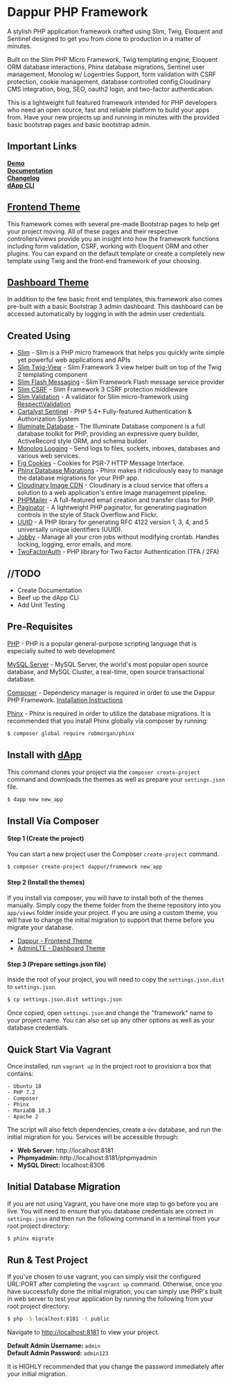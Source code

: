 # Dappur PHP Framework

A stylish PHP application framework crafted using Slim, Twig, Eloquent and Sentinel designed to get you from clone to production in a matter of minutes.

Built on the Slim PHP Micro Framework, Twig templating engine, Eloquent ORM database interactions, Phinx database migrations, Sentinel user management, Monolog w/ Logentries Support, form validation with CSRF protection, cookie management, database controlled config,Cloudinary CMS integration, blog, SEO, oauth2 login, and two-factor authentication.

This is a lightweight full featured framework intended for PHP developers who need an open source, fast and reliable platform to build your apps from.  Have your new projects up and running in minutes with the provided basic bootstrap pages and basic bootstrap admin.

## Important Links
**[Demo](https://demo.dappur.io)**  
**[Documentation](https://docs.dappur.io)**  
**[Changelog](https://github.com/dappur/framework/blob/master/CHANGELOG.md)**  
**[dApp CLI](https://github.com/dappur/dapp)**

## [Frontend Theme](https://github.com/dappur/theme-dappur)
This framework comes with several pre-made Bootstrap pages to help get your project moving. All of these pages and their respective controllers/views provide you an insight into how the framework functions including form validation, CSRF, working with Eloquent ORM and other plugins.  You can expand on the default template or create a completely new template using Twig and the front-end framework of your choosing.

## [Dashboard Theme](https://github.com/dappur/theme-AdminLTE)
In addition to the few basic front end templates, this framework also comes pre-built with a basic Bootstrap 3 admin dashboard. This dashboard can be accessed automatically by logging in with the admin user credentials.

## Created Using
* [Slim](https://github.com/slimphp/Slim) - Slim is a PHP micro framework that helps you quickly write simple yet powerful web applications and APIs
* [Slim Twig-View](https://github.com/slimphp/Twig-View) - Slim Framework 3 view helper built on top of the Twig 2 templating component
* [Slim Flash Messaging](https://github.com/slimphp/Slim-Flash) - Slim Framework Flash message service provider
* [Slim CSRF](https://github.com/slimphp/Slim-Csrf) - Slim Framework 3 CSRF protection middleware
* [Slim Validation](https://github.com/awurth/slim-validation) - A validator for Slim micro-framework using [Respect\Validation](https://github.com/Respect/Validation)
* [Cartalyst Sentinel](https://github.com/cartalyst/sentinel) - PHP 5.4+ Fully-featured Authentication & Authorization System
* [Illuminate Database](https://github.com/illuminate/database) - The Illuminate Database component is a full database toolkit for PHP, providing an expressive query builder, ActiveRecord style ORM, and schema builder.
* [Monolog Logging](https://github.com/Seldaek/monolog) - Send logs to files, sockets, inboxes, databases and various web services.
* [Fig Cookies](https://github.com/dflydev/dflydev-fig-cookies) - Cookies for PSR-7 HTTP Message Interface.
* [Phinx Database Migrations](https://github.com/robmorgan/phinx) - Phinx makes it ridiculously easy to manage the database migrations for your PHP app.
* [Cloudinary Image CDN](https://github.com/cloudinary/cloudinary_php) - Cloudinary is a cloud service that offers a solution to a web application's entire image management pipeline.
* [PHPMailer](https://github.com/PHPMailer/PHPMailer) - A full-featured email creation and transfer class for PHP.
* [Paginator](https://github.com/jasongrimes/php-paginator) - A lightweight PHP paginator, for generating pagination controls in the style of Stack Overflow and Flickr.
* [UUID](https://github.com/ramsey/uuid) - A PHP library for generating RFC 4122 version 1, 3, 4, and 5 universally unique identifiers (UUID).
* [Jobby](https://github.com/jobbyphp/jobby) - Manage all your cron jobs without modifying crontab. Handles locking, logging, error emails, and more.
* [TwoFactorAuth](https://github.com/RobThree/TwoFactorAuth) - PHP library for Two Factor Authentication (TFA / 2FA)

## //TODO
* Create Documentation
* Beef up the dApp CLI
* Add Unit Testing

## Pre-Requisites
[PHP](https://secure.php.net/) - PHP is a popular general-purpose scripting language that is especially suited to web development

[MySQL Server](https://github.com/mysql/mysql-server) - MySQL Server, the world's most popular open source database, and MySQL Cluster, a real-time, open source transactional database.

[Composer](https://getcomposer.org/) - Dependency manager is required in order to use the Dappur PHP Framework.  [Installation Instructions](https://getcomposer.org/doc/00-intro.md)

[Phinx](https://phinx.org/) - Phinx is required in order to utilize the database migrations.  It is recommended that you install Phinx globally via composer by running:
```bash
$ composer global require robmorgan/phinx
```

## Install with [dApp](https://github.com/dappur/dapp)
This command clones your project via the `composer create-project` command and downloads the themes as well as prepare your `settings.json` file.
```bash
$ dapp new new_app
```

## Install Via Composer
#### Step 1 (Create the project)
You can start a new project user the Composer `create-project` command.
```bash
$ composer create-project dappur/framework new_app
```

#### Step 2 (Install the themes)
If you install via composer, you will have to install both of the themes manually.  Simply copy the theme folder from the theme repository into you `app/views` folder inside your project.  If you are using a custom theme, you will have to change the initial migration to support that theme before you migrate your database.
- [Dappur - Frontend Theme](https://github.com/dappur/theme-dappur)
- [AdminLTE - Dashboard Theme](https://github.com/dappur/theme-AdminLTE)

#### Step 3 (Prepare settings.json file)
Inside the root of your project, you will need to copy the `settings.json.dist` to `settings.json`.
```bash
$ cp settings.json.dist settings.json
```
Once copied, open `settings.json` and change the "framework" name to your project name.  You can also set up any other options as well as your database credentials.

## Quick Start Via Vagrant
Once installed, run `vagrant up` in the project root to provision a box that contains:

    - Ubuntu 18
    - PHP 7.2
    - Composer
    - Phinx
    - MariaDB 10.3
    - Apache 2

The script will also fetch dependencies, create a `dev` database, and run the initial migration for you.  Services will be accessible through:
- **Web Server:** http://localhost:8181
- **Phpmyadmin:** http://localhost:8181/phpmyadmin
- **MySQL Direct:** localhost:8306

## Initial Database Migration
If you are not using Vagrant, you have one more step to go before you are live.  You will need to ensure that you database credentials are correct in `settings.json` and then run the following command in a terminal from your root project directory:
```bash
$ phinx migrate
```

## Run & Test Project
If you've chosen to use vagrant, you can simply visit the configured URL:PORT after completing the `vagrant up` command. Otherwise, once you have successfully done the initial migration, you can simply use PHP's built in web server to test your application by running the following from your root project directory:
```bash
$ php -S localhost:8181 -t public
```

Navigate to [http://localhost:8181](http://localhost:8181) to view your project.

**Default Admin Username:** `admin`  
**Default Admin Password:** `admin123`

It is HIGHLY recommended that you change the password immediately after your initial migration.

